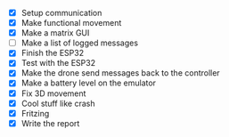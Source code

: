 - [X] Setup communication
- [X] Make functional movement
- [X] Make a matrix GUI
- [ ] Make a list of logged messages
- [X] Finish the ESP32
- [X] Test with the ESP32
- [X] Make the drone send messages back to the controller
- [X] Make a battery level on the emulator
- [X] Fix 3D movement
- [X] Cool stuff like crash
- [X] Fritzing
- [X] Write the report